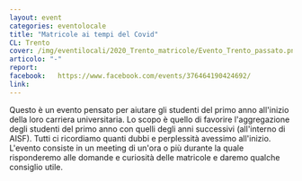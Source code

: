 ```yaml
---
layout: event
categories: eventolocale
title: "Matricole ai tempi del Covid"
CL: Trento
cover: /img/eventilocali/2020_Trento_matricole/Evento_Trento_passato.png
articolo: "-"
report:
facebook:  	https://www.facebook.com/events/376464190424692/
link:
---
```

Questo è un evento pensato per aiutare gli studenti del primo anno all'inizio della loro carriera universitaria. 
Lo scopo è quello di favorire l'aggregazione degli studenti del primo anno con quelli degli anni successivi (all'interno di AISF). 
Tutti ci ricordiamo quanti dubbi e perplessità avessimo all'inizio. 
L'evento consiste in un meeting di un'ora o più durante la quale risponderemo alle domande e curiosità delle matricole e daremo qualche consiglio utile.
